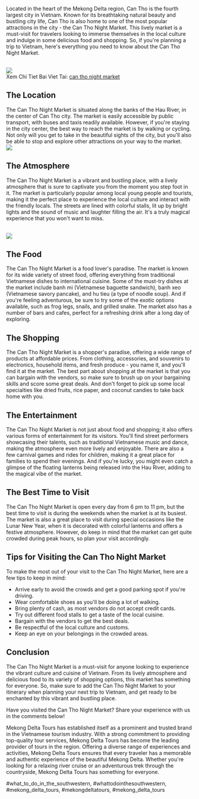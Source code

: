 <p>Located in the heart of the Mekong Delta region, Can Tho is the fourth largest city in Vietnam. Known for its breathtaking natural beauty and bustling city life, Can Tho is also home to one of the most popular attractions in the city - the Can Tho Night Market. This lively market is a must-visit for travelers looking to immerse themselves in the local culture and indulge in some delicious food and shopping. So, if you're planning a trip to Vietnam, here's everything you need to know about the Can Tho Night Market.</p><br><img src="https://mekongtours.vn/wp-content/uploads/2024/12/cho-dem-can-tho-5.jpg"></br>
Xem Chi Tiet Bai Viet Tai: <a href="https://mekongtours.vn/can-tho-night-market/">can tho night market</a><h2>The Location</h2><p>The Can Tho Night Market is situated along the banks of the Hau River, in the center of Can Tho city. The market is easily accessible by public transport, with buses and taxis readily available. However, if you're staying in the city center, the best way to reach the market is by walking or cycling. Not only will you get to take in the beautiful sights of the city, but you'll also be able to stop and explore other attractions on your way to the market.<br><img src="https://mekongtours.vn/wp-content/uploads/2024/12/cho-dem-can-tho-1-1.jpg"></br><h2>The Atmosphere</h2><p>The Can Tho Night Market is a vibrant and bustling place, with a lively atmosphere that is sure to captivate you from the moment you step foot in it. The market is particularly popular among local young people and tourists, making it the perfect place to experience the local culture and interact with the friendly locals. The streets are lined with colorful stalls, lit up by bright lights and the sound of music and laughter filling the air. It's a truly magical experience that you won't want to miss.</p><br><img src="https://mekongtours.vn/wp-content/uploads/2024/12/cho-dem-can-tho-2-2.jpg"></br><h2>The Food</h2><p>The Can Tho Night Market is a food lover's paradise. The market is known for its wide variety of street food, offering everything from traditional Vietnamese dishes to international cuisine. Some of the must-try dishes at the market include banh mi (Vietnamese baguette sandwich), banh xeo (Vietnamese savory pancake), and hu tieu (a type of noodle soup). And if you're feeling adventurous, be sure to try some of the exotic options available, such as frog legs, snails, and grilled snake. The market also has a number of bars and cafes, perfect for a refreshing drink after a long day of exploring.<h2>The Shopping</h2><p>The Can Tho Night Market is a shopper's paradise, offering a wide range of products at affordable prices. From clothing, accessories, and souvenirs to electronics, household items, and fresh produce - you name it, and you'll find it at the market. The best part about shopping at the market is that you can bargain with the vendors, so make sure to brush up on your bargaining skills and score some great deals. And don't forget to pick up some local specialties like dried fruits, rice paper, and coconut candies to take back home with you.</p><h2>The Entertainment</h2><p>The Can Tho Night Market is not just about food and shopping; it also offers various forms of entertainment for its visitors. You'll find street performers showcasing their talents, such as traditional Vietnamese music and dance, making the atmosphere even more lively and enjoyable. There are also a few carnival games and rides for children, making it a great place for families to spend their evenings. And if you're lucky, you might even catch a glimpse of the floating lanterns being released into the Hau River, adding to the magical vibe of the market.<h2>The Best Time to Visit</h2><p>The Can Tho Night Market is open every day from 6 pm to 11 pm, but the best time to visit is during the weekends when the market is at its busiest. The market is also a great place to visit during special occasions like the Lunar New Year, when it is decorated with colorful lanterns and offers a festive atmosphere. However, do keep in mind that the market can get quite crowded during peak hours, so plan your visit accordingly.</p><h2>Tips for Visiting the Can Tho Night Market</h2><p>To make the most out of your visit to the Can Tho Night Market, here are a few tips to keep in mind:</p><ul>
<li>Arrive early to avoid the crowds and get a good parking spot if you're driving.</li>
<li>Wear comfortable shoes as you'll be doing a lot of walking.</li>
<li>Bring plenty of cash, as most vendors do not accept credit cards.</li>
<li>Try out different food stalls to get a taste of the local cuisine.</li>
<li>Bargain with the vendors to get the best deals.</li>
<li>Be respectful of the local culture and customs.</li>
<li>Keep an eye on your belongings in the crowded areas.</li>
</ul><h2>Conclusion</h2><p>The Can Tho Night Market is a must-visit for anyone looking to experience the vibrant culture and cuisine of Vietnam. From its lively atmosphere and delicious food to its variety of shopping options, this market has something for everyone. So, make sure to add the Can Tho Night Market to your itinerary when planning your next trip to Vietnam, and get ready to be enchanted by this vibrant and bustling place.</p><p>Have you visited the Can Tho Night Market? Share your experience with us in the comments below!</p><p>Mekong Delta Tours has established itself as a prominent and trusted brand in the Vietnamese tourism industry. With a strong commitment to providing top-quality tour services, Mekong Delta Tours has become the leading provider of tours in the region. Offering a diverse range of experiences and activities, Mekong Delta Tours ensures that every traveler has a memorable and authentic experience of the beautiful Mekong Delta. Whether you're looking for a relaxing river cruise or an adventurous trek through the countryside, Mekong Delta Tours has something for everyone.</p>
#what_to_do_in_the_southwestern, #whattodointhesouthwestern, #mekong_delta_tours, #mekongdeltatours, #mekong_delta_tours

